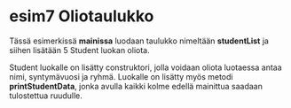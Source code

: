 # esim7 Oliotaulukko

Tässä esimerkissä **mainissa** luodaan taulukko nimeltään **studentList** ja siihen lisätään 5 Student luokan oliota.

Student luokalle on lisätty construktori, jolla voidaan oliota luotaessa antaa nimi, syntymävuosi ja ryhmä.
Luokalle on lisätty myös metodi **printStudentData**, jonka avulla kaikki kolme edellä mainittua saadaan tulostettua ruudulle.